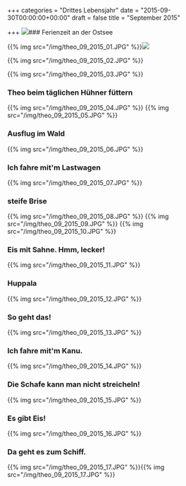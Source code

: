 +++
categories = "Drittes Lebensjahr"
date = "2015-09-30T00:00:00+00:00"
draft = false
title = "September 2015"

+++
![](/forestryio/images/stack_cri.png)### Ferienzeit an der Ostsee 

{{% img src="/img/theo_09_2015_01.JPG" %}}![](/forestryio/images/stack_cri.png)

{{% img src="/img/theo_09_2015_02.JPG" %}}

{{% img src="/img/theo_09_2015_03.JPG" %}}

### Theo beim täglichen Hühner füttern

{{% img src="/img/theo_09_2015_04.JPG" %}}
{{% img src="/img/theo_09_2015_05.JPG" %}}

### Ausflug im Wald
{{% img src="/img/theo_09_2015_06.JPG" %}}

### Ich fahre mit'm Lastwagen
{{% img src="/img/theo_09_2015_07.JPG" %}}

### steife Brise
{{% img src="/img/theo_09_2015_08.JPG" %}}
{{% img src="/img/theo_09_2015_09.JPG" %}}
{{% img src="/img/theo_09_2015_10.JPG" %}}

### Eis mit Sahne. Hmm, lecker!
{{% img src="/img/theo_09_2015_11.JPG" %}}

### Huppala
{{% img src="/img/theo_09_2015_12.JPG" %}}

### So geht das!
{{% img src="/img/theo_09_2015_13.JPG" %}}

### Ich fahre mit'm Kanu.
{{% img src="/img/theo_09_2015_14.JPG" %}}

### Die Schafe kann man nicht streicheln!
{{% img src="/img/theo_09_2015_15.JPG" %}}

### Es gibt Eis!
{{% img src="/img/theo_09_2015_16.JPG" %}}

### Da geht es zum Schiff.
{{% img src="/img/theo_09_2015_17.JPG" %}}[](http://){{% img src="/img/theo_09_2015_17.JPG" %}}[](http://)
        